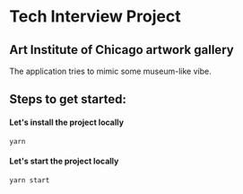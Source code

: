 # Tech Interview Project

## Art Institute of Chicago artwork gallery

The application tries to mimic some museum-like vibe.

## Steps to get started:

#### Let's install the project locally

`yarn`

#### Let's start the project locally

`yarn start`
